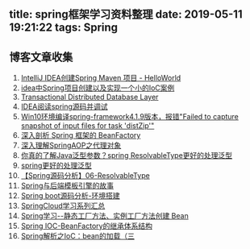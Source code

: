 title: spring框架学习资料整理
date: 2019-05-11 19:21:22
tags: Spring
---

## 博客文章收集

1. [IntelliJ IDEA创建Spring Maven 项目 - HelloWorld](https://blog.csdn.net/aa464971/article/details/78250259)
2. [idea中Spring项目创建以及实现一个小的IoC案例](https://blog.csdn.net/lu677521/article/details/79017626)
3. [Transactional Distributed Database Layer](https://github.com/palantir/atlasdb)
4. [IDEA阅读spring源码并调试](https://blog.csdn.net/u013310075/article/details/80707098)
5. [Win10环境编译spring-framework4.1.9版本，报错"Failed to capture snapshot of input files for task 'distZip'"](https://blog.csdn.net/boling_cavalry/article/details/80796059)
6. [深入剖析 Spring 框架的 BeanFactory](https://www.cnblogs.com/digdeep/p/4518571.html#top)
7. [深入理解SpringAOP之代理对象](https://www.cnblogs.com/niechen/p/9016816.html)
8. [你真的了解Java泛型参数？spring ResolvableType更好的处理泛型](https://blog.csdn.net/u012881904/article/details/80813294)
9. [spring更好的处理泛型](https://blog.csdn.net/zbw18297786698/article/details/73441623)
10. [【Spring源码分析】06-ResolvableType](https://blog.csdn.net/shenchaohao12321/article/details/80282833)
11. [Spring与后端模板引擎的故事](https://www.jianshu.com/p/b90cbd61474a?hmsr=toutiao.io&utm_medium=toutiao.io&utm_source=toutiao.io)
12. [Spring boot源码分析-环境搭建](https://www.cnblogs.com/nicknailo/articles/9221392.html)
13. [SpringCloud学习系列汇总](https://mp.weixin.qq.com/s?__biz=MzU5MDgzOTYzMw==&mid=2247484030&idx=1&sn=7ad29239aca876e29155f5b1439281bb&chksm=fe396840c94ee156adfcd44c63a3b5c1cf93805cf592ad7d45bc5222c349ba6f552b553a5c09&scene=21#wechat_redirect)
14. [Spring学习--静态工厂方法、实例工厂方法创建 Bean](https://www.cnblogs.com/goodcheap/p/6492393.html)
15. [Spring IOC-BeanFactory的继承体系结构](https://blog.csdn.net/chenzitaojay/article/details/46716071)
16. [Spring解析之IoC：bean的加载（三](https://www.jianshu.com/p/73c357cc1331)
